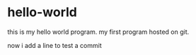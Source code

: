 # hello-world
this is my hello world program. my first program hosted on git.

now i add a line to test a commit
